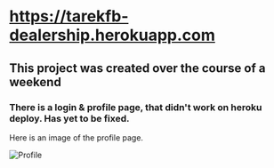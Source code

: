 # https://tarekfb-dealership.herokuapp.com

## This project was created over the course of a weekend
### There is a login & profile page, that didn't work on heroku deploy. Has yet to be fixed.

Here is an image of the profile page.

![Profile](https://i.imgur.com/MBa7JeW.png)
